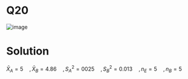 # Q20
![image](https://github.com/user-attachments/assets/b697ed2a-fb28-4712-9d0a-dbdc5f237eed)

# Solution
$\bar{X}_A =5\quad,\bar{X}_B =4.86\quad,S^2_A=0025\quad, S^2_B=0.013\quad ,n_E=5\quad,n_B=5$
